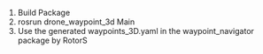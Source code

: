1. Build Package
2. rosrun drone_waypoint_3d Main
3. Use the generated waypoints_3D.yaml in the waypoint_navigator package by RotorS
